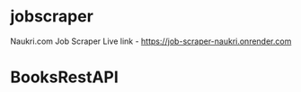 # jobscraper
Naukri.com Job Scraper
Live link - https://job-scraper-naukri.onrender.com
# BooksRestAPI

